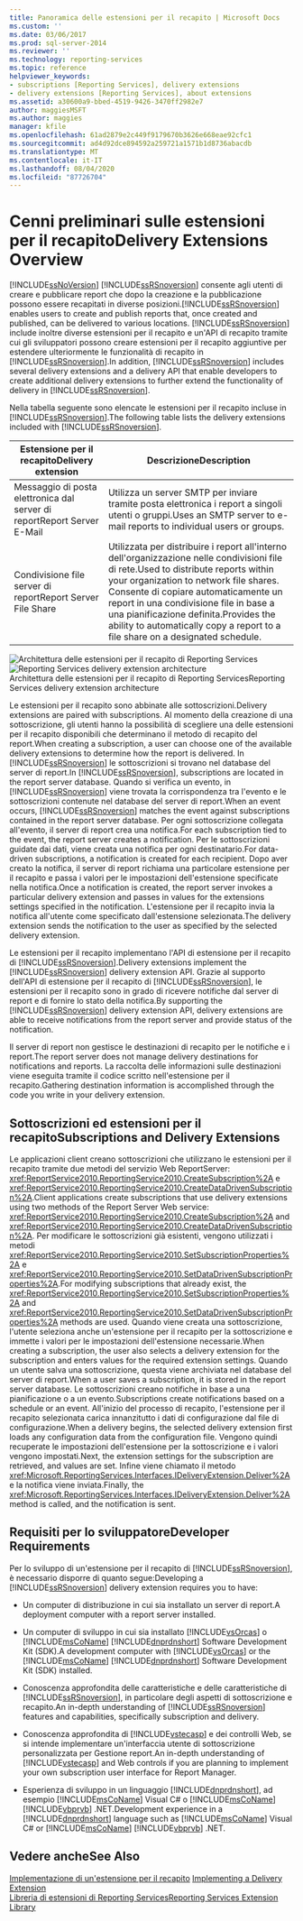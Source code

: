 ```yaml
---
title: Panoramica delle estensioni per il recapito | Microsoft Docs
ms.custom: ''
ms.date: 03/06/2017
ms.prod: sql-server-2014
ms.reviewer: ''
ms.technology: reporting-services
ms.topic: reference
helpviewer_keywords:
- subscriptions [Reporting Services], delivery extensions
- delivery extensions [Reporting Services], about extensions
ms.assetid: a30600a9-bbed-4519-9426-3470ff2982e7
author: maggiesMSFT
ms.author: maggies
manager: kfile
ms.openlocfilehash: 61ad2879e2c449f9179670b3626e668eae92cfc1
ms.sourcegitcommit: ad4d92dce894592a259721a1571b1d8736abacdb
ms.translationtype: MT
ms.contentlocale: it-IT
ms.lasthandoff: 08/04/2020
ms.locfileid: "87726704"
---
```

# <a name="delivery-extensions-overview"></a><span data-ttu-id="88f40-102">Cenni preliminari sulle estensioni per il recapito</span><span class="sxs-lookup"><span data-stu-id="88f40-102">Delivery Extensions Overview</span></span>
  [!INCLUDE[ssNoVersion](../../../includes/ssnoversion-md.md)] <span data-ttu-id="88f40-103">[!INCLUDE[ssRSnoversion](../../../includes/ssrsnoversion-md.md)] consente agli utenti di creare e pubblicare report che dopo la creazione e la pubblicazione possono essere recapitati in diverse posizioni.</span><span class="sxs-lookup"><span data-stu-id="88f40-103">[!INCLUDE[ssRSnoversion](../../../includes/ssrsnoversion-md.md)] enables users to create and publish reports that, once created and published, can be delivered to various locations.</span></span> <span data-ttu-id="88f40-104">[!INCLUDE[ssRSnoversion](../../../includes/ssrsnoversion-md.md)] include inoltre diverse estensioni per il recapito e un'API di recapito tramite cui gli sviluppatori possono creare estensioni per il recapito aggiuntive per estendere ulteriormente le funzionalità di recapito in [!INCLUDE[ssRSnoversion](../../../includes/ssrsnoversion-md.md)].</span><span class="sxs-lookup"><span data-stu-id="88f40-104">In addition, [!INCLUDE[ssRSnoversion](../../../includes/ssrsnoversion-md.md)] includes several delivery extensions and a delivery API that enable developers to create additional delivery extensions to further extend the functionality of delivery in [!INCLUDE[ssRSnoversion](../../../includes/ssrsnoversion-md.md)].</span></span>  
  
 <span data-ttu-id="88f40-105">Nella tabella seguente sono elencate le estensioni per il recapito incluse in [!INCLUDE[ssRSnoversion](../../../includes/ssrsnoversion-md.md)].</span><span class="sxs-lookup"><span data-stu-id="88f40-105">The following table lists the delivery extensions included with [!INCLUDE[ssRSnoversion](../../../includes/ssrsnoversion-md.md)].</span></span>  
  
|<span data-ttu-id="88f40-106">Estensione per il recapito</span><span class="sxs-lookup"><span data-stu-id="88f40-106">Delivery extension</span></span>|<span data-ttu-id="88f40-107">Descrizione</span><span class="sxs-lookup"><span data-stu-id="88f40-107">Description</span></span>|  
|------------------------|-----------------|  
|<span data-ttu-id="88f40-108">Messaggio di posta elettronica dal server di report</span><span class="sxs-lookup"><span data-stu-id="88f40-108">Report Server E-Mail</span></span>|<span data-ttu-id="88f40-109">Utilizza un server SMTP per inviare tramite posta elettronica i report a singoli utenti o gruppi.</span><span class="sxs-lookup"><span data-stu-id="88f40-109">Uses an SMTP server to e-mail reports to individual users or groups.</span></span>|  
|<span data-ttu-id="88f40-110">Condivisione file server di report</span><span class="sxs-lookup"><span data-stu-id="88f40-110">Report Server File Share</span></span>|<span data-ttu-id="88f40-111">Utilizzata per distribuire i report all'interno dell'organizzazione nelle condivisioni file di rete.</span><span class="sxs-lookup"><span data-stu-id="88f40-111">Used to distribute reports within your organization to network file shares.</span></span> <span data-ttu-id="88f40-112">Consente di copiare automaticamente un report in una condivisione file in base a una pianificazione definita.</span><span class="sxs-lookup"><span data-stu-id="88f40-112">Provides the ability to automatically copy a report to a file share on a designated schedule.</span></span>|  
  
 <span data-ttu-id="88f40-113">![Architettura delle estensioni per il recapito di Reporting Services](../../media/bk-reportservicedelivery.gif "Architettura delle estensioni per il recapito di Reporting Services")</span><span class="sxs-lookup"><span data-stu-id="88f40-113">![Reporting Services delivery extension architecture](../../media/bk-reportservicedelivery.gif "Reporting Services delivery extension architecture")</span></span>  
<span data-ttu-id="88f40-114">Architettura delle estensioni per il recapito di Reporting Services</span><span class="sxs-lookup"><span data-stu-id="88f40-114">Reporting Services delivery extension architecture</span></span>  
  
 <span data-ttu-id="88f40-115">Le estensioni per il recapito sono abbinate alle sottoscrizioni.</span><span class="sxs-lookup"><span data-stu-id="88f40-115">Delivery extensions are paired with subscriptions.</span></span> <span data-ttu-id="88f40-116">Al momento della creazione di una sottoscrizione, gli utenti hanno la possibilità di scegliere una delle estensioni per il recapito disponibili che determinano il metodo di recapito del report.</span><span class="sxs-lookup"><span data-stu-id="88f40-116">When creating a subscription, a user can choose one of the available delivery extensions to determine how the report is delivered.</span></span> <span data-ttu-id="88f40-117">In [!INCLUDE[ssRSnoversion](../../../includes/ssrsnoversion-md.md)] le sottoscrizioni si trovano nel database del server di report.</span><span class="sxs-lookup"><span data-stu-id="88f40-117">In [!INCLUDE[ssRSnoversion](../../../includes/ssrsnoversion-md.md)], subscriptions are located in the report server database.</span></span> <span data-ttu-id="88f40-118">Quando si verifica un evento, in [!INCLUDE[ssRSnoversion](../../../includes/ssrsnoversion-md.md)] viene trovata la corrispondenza tra l'evento e le sottoscrizioni contenute nel database del server di report.</span><span class="sxs-lookup"><span data-stu-id="88f40-118">When an event occurs, [!INCLUDE[ssRSnoversion](../../../includes/ssrsnoversion-md.md)] matches the event against subscriptions contained in the report server database.</span></span> <span data-ttu-id="88f40-119">Per ogni sottoscrizione collegata all'evento, il server di report crea una notifica.</span><span class="sxs-lookup"><span data-stu-id="88f40-119">For each subscription tied to the event, the report server creates a notification.</span></span> <span data-ttu-id="88f40-120">Per le sottoscrizioni guidate dai dati, viene creata una notifica per ogni destinatario.</span><span class="sxs-lookup"><span data-stu-id="88f40-120">For data-driven subscriptions, a notification is created for each recipient.</span></span> <span data-ttu-id="88f40-121">Dopo aver creato la notifica, il server di report richiama una particolare estensione per il recapito e passa i valori per le impostazioni dell'estensione specificate nella notifica.</span><span class="sxs-lookup"><span data-stu-id="88f40-121">Once a notification is created, the report server invokes a particular delivery extension and passes in values for the extensions settings specified in the notification.</span></span> <span data-ttu-id="88f40-122">L'estensione per il recapito invia la notifica all'utente come specificato dall'estensione selezionata.</span><span class="sxs-lookup"><span data-stu-id="88f40-122">The delivery extension sends the notification to the user as specified by the selected delivery extension.</span></span>  
  
 <span data-ttu-id="88f40-123">Le estensioni per il recapito implementano l'API di estensione per il recapito di [!INCLUDE[ssRSnoversion](../../../includes/ssrsnoversion-md.md)].</span><span class="sxs-lookup"><span data-stu-id="88f40-123">Delivery extensions implement the [!INCLUDE[ssRSnoversion](../../../includes/ssrsnoversion-md.md)] delivery extension API.</span></span> <span data-ttu-id="88f40-124">Grazie al supporto dell'API di estensione per il recapito di [!INCLUDE[ssRSnoversion](../../../includes/ssrsnoversion-md.md)], le estensioni per il recapito sono in grado di ricevere notifiche dal server di report e di fornire lo stato della notifica.</span><span class="sxs-lookup"><span data-stu-id="88f40-124">By supporting the [!INCLUDE[ssRSnoversion](../../../includes/ssrsnoversion-md.md)] delivery extension API, delivery extensions are able to receive notifications from the report server and provide status of the notification.</span></span>  
  
 <span data-ttu-id="88f40-125">Il server di report non gestisce le destinazioni di recapito per le notifiche e i report.</span><span class="sxs-lookup"><span data-stu-id="88f40-125">The report server does not manage delivery destinations for notifications and reports.</span></span> <span data-ttu-id="88f40-126">La raccolta delle informazioni sulle destinazioni viene eseguita tramite il codice scritto nell'estensione per il recapito.</span><span class="sxs-lookup"><span data-stu-id="88f40-126">Gathering destination information is accomplished through the code you write in your delivery extension.</span></span>  
  
## <a name="subscriptions-and-delivery-extensions"></a><span data-ttu-id="88f40-127">Sottoscrizioni ed estensioni per il recapito</span><span class="sxs-lookup"><span data-stu-id="88f40-127">Subscriptions and Delivery Extensions</span></span>  
 <span data-ttu-id="88f40-128">Le applicazioni client creano sottoscrizioni che utilizzano le estensioni per il recapito tramite due metodi del servizio Web ReportServer: <xref:ReportService2010.ReportingService2010.CreateSubscription%2A> e <xref:ReportService2010.ReportingService2010.CreateDataDrivenSubscription%2A>.</span><span class="sxs-lookup"><span data-stu-id="88f40-128">Client applications create subscriptions that use delivery extensions using two methods of the Report Server Web service: <xref:ReportService2010.ReportingService2010.CreateSubscription%2A> and <xref:ReportService2010.ReportingService2010.CreateDataDrivenSubscription%2A>.</span></span> <span data-ttu-id="88f40-129">Per modificare le sottoscrizioni già esistenti, vengono utilizzati i metodi <xref:ReportService2010.ReportingService2010.SetSubscriptionProperties%2A> e <xref:ReportService2010.ReportingService2010.SetDataDrivenSubscriptionProperties%2A>.</span><span class="sxs-lookup"><span data-stu-id="88f40-129">For modifying subscriptions that already exist, the <xref:ReportService2010.ReportingService2010.SetSubscriptionProperties%2A> and <xref:ReportService2010.ReportingService2010.SetDataDrivenSubscriptionProperties%2A> methods are used.</span></span> <span data-ttu-id="88f40-130">Quando viene creata una sottoscrizione, l'utente seleziona anche un'estensione per il recapito per la sottoscrizione e immette i valori per le impostazioni dell'estensione necessarie.</span><span class="sxs-lookup"><span data-stu-id="88f40-130">When creating a subscription, the user also selects a delivery extension for the subscription and enters values for the required extension settings.</span></span> <span data-ttu-id="88f40-131">Quando un utente salva una sottoscrizione, questa viene archiviata nel database del server di report.</span><span class="sxs-lookup"><span data-stu-id="88f40-131">When a user saves a subscription, it is stored in the report server database.</span></span> <span data-ttu-id="88f40-132">Le sottoscrizioni creano notifiche in base a una pianificazione o a un evento.</span><span class="sxs-lookup"><span data-stu-id="88f40-132">Subscriptions create notifications based on a schedule or an event.</span></span> <span data-ttu-id="88f40-133">All'inizio del processo di recapito, l'estensione per il recapito selezionata carica innanzitutto i dati di configurazione dal file di configurazione.</span><span class="sxs-lookup"><span data-stu-id="88f40-133">When a delivery begins, the selected delivery extension first loads any configuration data from the configuration file.</span></span> <span data-ttu-id="88f40-134">Vengono quindi recuperate le impostazioni dell'estensione per la sottoscrizione e i valori vengono impostati.</span><span class="sxs-lookup"><span data-stu-id="88f40-134">Next, the extension settings for the subscription are retrieved, and values are set.</span></span> <span data-ttu-id="88f40-135">Infine viene chiamato il metodo <xref:Microsoft.ReportingServices.Interfaces.IDeliveryExtension.Deliver%2A> e la notifica viene inviata.</span><span class="sxs-lookup"><span data-stu-id="88f40-135">Finally, the <xref:Microsoft.ReportingServices.Interfaces.IDeliveryExtension.Deliver%2A> method is called, and the notification is sent.</span></span>  
  
## <a name="developer-requirements"></a><span data-ttu-id="88f40-136">Requisiti per lo sviluppatore</span><span class="sxs-lookup"><span data-stu-id="88f40-136">Developer Requirements</span></span>  
 <span data-ttu-id="88f40-137">Per lo sviluppo di un'estensione per il recapito di [!INCLUDE[ssRSnoversion](../../../includes/ssrsnoversion-md.md)], è necessario disporre di quanto segue:</span><span class="sxs-lookup"><span data-stu-id="88f40-137">Developing a [!INCLUDE[ssRSnoversion](../../../includes/ssrsnoversion-md.md)] delivery extension requires you to have:</span></span>  
  
-   <span data-ttu-id="88f40-138">Un computer di distribuzione in cui sia installato un server di report.</span><span class="sxs-lookup"><span data-stu-id="88f40-138">A deployment computer with a report server installed.</span></span>  
  
-   <span data-ttu-id="88f40-139">Un computer di sviluppo in cui sia installato [!INCLUDE[vsOrcas](../../../includes/vsorcas-md.md)] o [!INCLUDE[msCoName](../../../includes/msconame-md.md)] [!INCLUDE[dnprdnshort](../../../includes/dnprdnshort-md.md)] Software Development Kit (SDK).</span><span class="sxs-lookup"><span data-stu-id="88f40-139">A development computer with [!INCLUDE[vsOrcas](../../../includes/vsorcas-md.md)] or the [!INCLUDE[msCoName](../../../includes/msconame-md.md)] [!INCLUDE[dnprdnshort](../../../includes/dnprdnshort-md.md)] Software Development Kit (SDK) installed.</span></span>  
  
-   <span data-ttu-id="88f40-140">Conoscenza approfondita delle caratteristiche e delle caratteristiche di [!INCLUDE[ssRSnoversion](../../../includes/ssrsnoversion-md.md)], in particolare degli aspetti di sottoscrizione e recapito.</span><span class="sxs-lookup"><span data-stu-id="88f40-140">An in-depth understanding of [!INCLUDE[ssRSnoversion](../../../includes/ssrsnoversion-md.md)] features and capabilities, specifically subscription and delivery.</span></span>  
  
-   <span data-ttu-id="88f40-141">Conoscenza approfondita di [!INCLUDE[vstecasp](../../../includes/vstecasp-md.md)] e dei controlli Web, se si intende implementare un'interfaccia utente di sottoscrizione personalizzata per Gestione report.</span><span class="sxs-lookup"><span data-stu-id="88f40-141">An in-depth understanding of [!INCLUDE[vstecasp](../../../includes/vstecasp-md.md)] and Web controls if you are planning to implement your own subscription user interface for Report Manager.</span></span>  
  
-   <span data-ttu-id="88f40-142">Esperienza di sviluppo in un linguaggio [!INCLUDE[dnprdnshort](../../../includes/dnprdnshort-md.md)], ad esempio [!INCLUDE[msCoName](../../../includes/msconame-md.md)] Visual C# o [!INCLUDE[msCoName](../../../includes/msconame-md.md)] [!INCLUDE[vbprvb](../../../includes/vbprvb-md.md)] .NET.</span><span class="sxs-lookup"><span data-stu-id="88f40-142">Development experience in a [!INCLUDE[dnprdnshort](../../../includes/dnprdnshort-md.md)] language such as [!INCLUDE[msCoName](../../../includes/msconame-md.md)] Visual C# or [!INCLUDE[msCoName](../../../includes/msconame-md.md)] [!INCLUDE[vbprvb](../../../includes/vbprvb-md.md)] .NET.</span></span>  
  
## <a name="see-also"></a><span data-ttu-id="88f40-143">Vedere anche</span><span class="sxs-lookup"><span data-stu-id="88f40-143">See Also</span></span>  
 <span data-ttu-id="88f40-144">[Implementazione di un'estensione per il recapito](../delivery-extension/implementing-a-delivery-extension.md) </span><span class="sxs-lookup"><span data-stu-id="88f40-144">[Implementing a Delivery Extension](../delivery-extension/implementing-a-delivery-extension.md) </span></span>  
 [<span data-ttu-id="88f40-145">Libreria di estensioni di Reporting Services</span><span class="sxs-lookup"><span data-stu-id="88f40-145">Reporting Services Extension Library</span></span>](../reporting-services-extension-library.md)  
  
  
